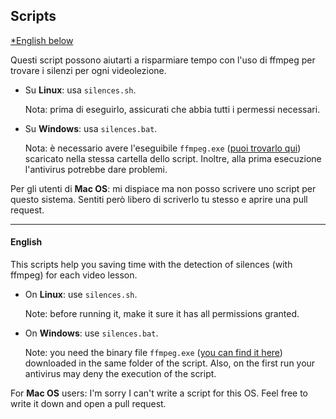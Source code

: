 ## Scripts

[*English below](#english)

Questi script possono aiutarti a risparmiare tempo con l'uso di ffmpeg per trovare i silenzi per ogni videolezione.

* Su **Linux**: usa ``silences.sh``.
  
  Nota: prima di eseguirlo, assicurati che abbia tutti i permessi necessari.

* Su **Windows**: usa ``silences.bat``.
  
  Nota: è necessario avere l'eseguibile ``ffmpeg.exe`` ([puoi trovarlo qui](https://ffmpeg.org/download.html)) scaricato nella stessa cartella dello script. Inoltre, alla prima esecuzione l'antivirus potrebbe dare problemi.

Per gli utenti di **Mac OS**: mi dispiace ma non posso scrivere uno script per questo sistema. Sentiti però libero di scriverlo tu stesso e aprire una pull request.

---

#### English
This scripts help you saving time with the detection of silences (with ffmpeg) for each video lesson.

* On **Linux**: use ``silences.sh``.
  
  Note: before running it, make it sure it has all permissions granted.

* On **Windows**: use ``silences.bat``.
  
  Note: you need the binary file ``ffmpeg.exe`` ([you can find it here](https://ffmpeg.org/download.html)) downloaded in the same folder of the script. Also, on the first run your antivirus may deny the execution of the script.

For **Mac OS** users: I'm sorry I can't write a script for this OS. Feel free to write it down and open a pull request.
